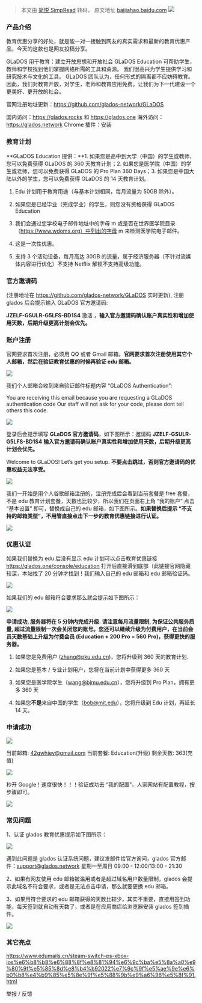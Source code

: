 > 本文由 [简悦 SimpRead](http://ksria.com/simpread/) 转码， 原文地址 [baijiahao.baidu.com](https://baijiahao.baidu.com/s?id=1768128420370140482&wfr=spider&for=pc) ![](https://pics4.baidu.com/feed/9f2f070828381f3042e6f4ea718407046f06f00c.jpeg@f_auto?token=cb7bb00a74b90b4dc4f68458557046e8)

### 产品介绍

教育优惠分享的好处，就是能一对一接触到网友的真实需求和最新的教育优惠产品，今天的这款也是网友投稿分享。

GLaDOS 用于教育：建立开放思想和开放社会 GLaDOS Education 可帮助学生，教师和学校找到他们掌握网络所需的工具和资源。 我们很高兴为学生提供学习和研究技术与文化的工具。 GLaDOS 团队认为，任何形式的隔离都不应妨碍教育。 因此，我们对教育开放，对学生，老师和教育应用免费。让我们为下一代建设一个更美好、更开放的社会。

官网注册地址更新：https://github.com/glados-network/GLaDOS

国内访问：https://glados.rocks 和 https://glados.one 海外访问：https://glados.network Chrome 插件：安装

### 教育计划

**GLaDOS Education 提供：**1. 如果您是高中到大学（中国）的学生或教师，您可以免费获得 GLaDOS 的 360 天教育计划；2. 如果您是医学院（中国）的学生或老师，您可以免费获得 GLaDOS 的 Pro Plan 360 Days；3. 如果您是中国大陆以外的学生，您可以免费获得 GLaDOS 的 14 天教育计划。

1. Edu 计划用于教育用途（与基本计划相同，每月流量为 50GB 除外）。

2. 如果您是已经毕业（完成学业）的学生，则您没有资格获得 GLaDOS Education

3. 我们会通过您学校电子邮件地址中的字母 m 或是否在世界医学院目录（https://www.wdoms.org）中列出的字母 m 来检测医学院电子邮件。

4. 这是一次性优惠。

5. 支持 3 个活动设备，每月高达 30GB 的流量，属于经济服务器（不针对流媒体内容进行优化）不支持 Netflix 解锁不支持高级功能。

### 官方邀请码

(注册地址在 https://github.com/glados-network/GLaDOS 实时更新), 注册 glados 后会提示输入 GLaDOS 官方邀请码:

**JZELF-GSULR-G5LFS-BD1S4** 激活 ，**输入官方邀请码确认账户真实性和增加使用天数，后期升级更高计划会优先。**

### 账户注册

官网要求首次注册，必须用 QQ 或者 Gmail 邮箱。**官网要求首次注册使用其它个人邮箱，然后在验证教育优惠的时候再验证 edu 邮箱。**

![](https://pics2.baidu.com/feed/b7fd5266d0160924ff89fdea01827ef6e7cd3420.jpeg@f_auto?token=5c9a4df067f82e5470d71346f67ae09a)

我们个人邮箱会收到来自验证邮件标题内容 “GLaDOS Authentication”:

You are receiving this email because you are requesting a GLaDOS authentication code Our staff will not ask for your code, please dont tell others this code.

![](https://pics3.baidu.com/feed/d1a20cf431adcbefc56eebba792a65d1a2cc9f42.jpeg@f_auto?token=7f87aa31ca9e31272bbd242cc33ab2df)

登录后会提示填写 **GLaDOS 官方邀请码**，如下图所示：邀请码 **JZELF-GSULR-G5LFS-BD1S4** **输入官方邀请码确认账户真实性和增加使用天数，后期升级更高计划会优先。**

Welcome to GLaDOS! Let’s get you setup. **不要点击跳过，否则官方邀请码的优惠权益无法享受。**

![](https://pics3.baidu.com/feed/f11f3a292df5e0fe7ecd2d0f89e57fa45fdf727d.jpeg@f_auto?token=d1216eeb2d389f48346b58ff9c67fb2f)

我们一开始是用个人谷歌邮箱注册的，注册完成后会看到当前套餐是 free 套餐，不是 edu 教育计划套餐，天数也比较少，所以我们在页面右上角 “我的账户” 点击 “基本设置” 即可，替换成自己的 edu 邮箱，如下图所示。**如果替换后提示 “不支持的邮箱类型”，不用管直接点击下一步的教育优惠链接进行认证。**

![](https://pics3.baidu.com/feed/a1ec08fa513d2697e09a64e2807ef9f74216d852.jpeg@f_auto?token=515957dd69d0f4d47fcb04f3ca2d972b)

### 优惠认证

如果我们替换为 edu 后没有显示 edu 计划可以点击教育优惠链接 https://glados.one/console/education 打开后直接滑到底部（此链接官网隐藏较深，本站找了 20 分钟才找到！我们输入自己的 edu 邮箱和 edu 邮箱验证码。

![](https://pics2.baidu.com/feed/023b5bb5c9ea15cedb829e47638571ff3b87b2a6.jpeg@f_auto?token=0723eb690a3fce0f9b86619749dde3cd)

如果我们的 edu 邮箱符合要求那么就会提示如下图所示：

![](https://pics1.baidu.com/feed/42166d224f4a20a4ec8979ae45d7d32e730ed052.jpeg@f_auto?token=474abe8b9746096c1f7774b1d943932e)

**申请成功, 服务器将在 5 分钟内完成升级. 请注意每月流量限制, 为保证公共服务质量, 超过流量限制一次会关闭您的账号。您还可以继续升级为付费用户，在当前会员天数基础上升级为付费会员 (Education + 200 Pro = 560 Pro)，获得更快的服务器。**

1.  如果您是免费用户 (zhang@pku.edu.cn)，您将升级到 360 天的教育计划.
    
2.  如果您是基本 / 专业计划用户，您将在当前计划中获得更多 360 天
    
3.  如果您是医学院学生（wang@bjmu.edu.cn），您将升级到 Pro Plan，拥有更多 360 天
    
4.  如果您**不是**来自中国的学生（bob@mit.edu），您将升级到 Edu 计划，再延长 14 天。
    

### 申请成功

![](https://pics3.baidu.com/feed/a8014c086e061d95b66a46a9ae7141dd63d9ca81.jpeg@f_auto?token=4116d9c022b690dd3a68fa70c99b9bbf)

当前邮箱: 42gwhjev@gmail.com 当前套餐: Education(升级) 剩余天数: 363(充值)

![](https://pics3.baidu.com/feed/bd3eb13533fa828bfe739083289a0a38960a5a8b.jpeg@f_auto?token=0f37176a93f757b2c506239a8106434c)

秒开 Google！速度很快！！！验证成功去 “我的配置”，人家网站有配置教程，按步骤即可。

![](https://pics6.baidu.com/feed/6a600c338744ebf8f2d613390f7c9c266159a7a7.jpeg@f_auto?token=8c39dc8506ad9e4144c3557b4a5cbdc6)

### 常见问题

1、认证 glados 教育优惠提示如下图所示：

![](https://pics2.baidu.com/feed/64380cd7912397dd5c07e3c48c07f9bbd1a28702.jpeg@f_auto?token=46230b0bdcaa9baf38c2934dff0b19a2)

遇到此问题是 glados 认证系统问题，建议发邮件给官方询问，glados 官方邮件：support@glados.network 星期一至周日 09:00 - 12:00/13:00 - 21:30

2、如果有网友使用 edu 邮箱被滥用或者是超过域名用户数量限制，glados 会提示此域名不符合要求，或者是无法点击申请，那么就要更换 edu 邮箱。

3、如果用符合要求的 edu 邮箱获得的天数比较少，其实不重要，直接用签到功能，每天签到就自动有天数了，或者是在应用商店给浏览器安装 glados 签到插件。

![](https://pics6.baidu.com/feed/472309f790529822aa114a59024f30c70b46d498.jpeg@f_auto?token=c94d52cef96f876a7b8bd370d3b12956)

### 其它亮点

https://www.edumails.cn/steam-switch-ps-xbox-ios%e6%b8%b8%e6%88%8f%e8%81%94%e6%9c%ba%e5%8a%a0%e9%80%9f%e5%85%8d%e8%b4%b92022%e7%9c%9f%e5%ae%9e%e6%b0%b8%e4%b9%85%e5%8e%9f%e5%88%9b%e9%a6%96%e5%8f%91.html

举报 / 反馈